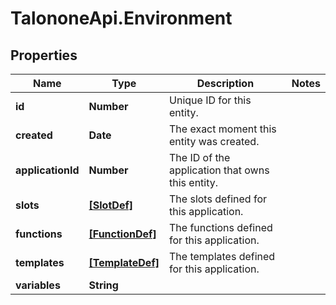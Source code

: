 # TalononeApi.Environment

## Properties
Name | Type | Description | Notes
------------ | ------------- | ------------- | -------------
**id** | **Number** | Unique ID for this entity. | 
**created** | **Date** | The exact moment this entity was created. | 
**applicationId** | **Number** | The ID of the application that owns this entity. | 
**slots** | [**[SlotDef]**](SlotDef.md) | The slots defined for this application. | 
**functions** | [**[FunctionDef]**](FunctionDef.md) | The functions defined for this application. | 
**templates** | [**[TemplateDef]**](TemplateDef.md) | The templates defined for this application. | 
**variables** | **String** |  | 


